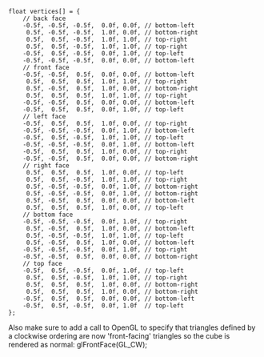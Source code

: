 
    float vertices[] = {
        // back face
        -0.5f, -0.5f, -0.5f,  0.0f, 0.0f, // bottom-left
         0.5f, -0.5f, -0.5f,  1.0f, 0.0f, // bottom-right    
         0.5f,  0.5f, -0.5f,  1.0f, 1.0f, // top-right              
         0.5f,  0.5f, -0.5f,  1.0f, 1.0f, // top-right
        -0.5f,  0.5f, -0.5f,  0.0f, 1.0f, // top-left
        -0.5f, -0.5f, -0.5f,  0.0f, 0.0f, // bottom-left                
        // front face
        -0.5f, -0.5f,  0.5f,  0.0f, 0.0f, // bottom-left
         0.5f,  0.5f,  0.5f,  1.0f, 1.0f, // top-right
         0.5f, -0.5f,  0.5f,  1.0f, 0.0f, // bottom-right        
         0.5f,  0.5f,  0.5f,  1.0f, 1.0f, // top-right
        -0.5f, -0.5f,  0.5f,  0.0f, 0.0f, // bottom-left
        -0.5f,  0.5f,  0.5f,  0.0f, 1.0f, // top-left        
        // left face
        -0.5f,  0.5f,  0.5f,  1.0f, 0.0f, // top-right
        -0.5f, -0.5f, -0.5f,  0.0f, 1.0f, // bottom-left
        -0.5f,  0.5f, -0.5f,  1.0f, 1.0f, // top-left       
        -0.5f, -0.5f, -0.5f,  0.0f, 1.0f, // bottom-left
        -0.5f,  0.5f,  0.5f,  1.0f, 0.0f, // top-right
        -0.5f, -0.5f,  0.5f,  0.0f, 0.0f, // bottom-right
        // right face
         0.5f,  0.5f,  0.5f,  1.0f, 0.0f, // top-left
         0.5f,  0.5f, -0.5f,  1.0f, 1.0f, // top-right      
         0.5f, -0.5f, -0.5f,  0.0f, 1.0f, // bottom-right          
         0.5f, -0.5f, -0.5f,  0.0f, 1.0f, // bottom-right
         0.5f, -0.5f,  0.5f,  0.0f, 0.0f, // bottom-left
         0.5f,  0.5f,  0.5f,  1.0f, 0.0f, // top-left
        // bottom face          
        -0.5f, -0.5f, -0.5f,  0.0f, 1.0f, // top-right
         0.5f, -0.5f,  0.5f,  1.0f, 0.0f, // bottom-left
         0.5f, -0.5f, -0.5f,  1.0f, 1.0f, // top-left        
         0.5f, -0.5f,  0.5f,  1.0f, 0.0f, // bottom-left
        -0.5f, -0.5f, -0.5f,  0.0f, 1.0f, // top-right
        -0.5f, -0.5f,  0.5f,  0.0f, 0.0f, // bottom-right
        // top face
        -0.5f,  0.5f, -0.5f,  0.0f, 1.0f, // top-left
         0.5f,  0.5f, -0.5f,  1.0f, 1.0f, // top-right
         0.5f,  0.5f,  0.5f,  1.0f, 0.0f, // bottom-right                 
         0.5f,  0.5f,  0.5f,  1.0f, 0.0f, // bottom-right
        -0.5f,  0.5f,  0.5f,  0.0f, 0.0f, // bottom-left  
        -0.5f,  0.5f, -0.5f,  0.0f, 1.0f  // top-left              
    };

Also make sure to add a call to OpenGL to specify that triangles defined by a clockwise ordering 
are now 'front-facing' triangles so the cube is rendered as normal:
glFrontFace(GL_CW);

